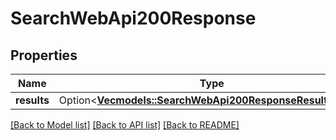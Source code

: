 # SearchWebApi200Response

## Properties

Name | Type | Description | Notes
------------ | ------------- | ------------- | -------------
**results** | Option<[**Vec<models::SearchWebApi200ResponseResultsInner>**](searchWebAPI_200_response_results_inner.md)> |  | [optional]

[[Back to Model list]](../README.md#documentation-for-models) [[Back to API list]](../README.md#documentation-for-api-endpoints) [[Back to README]](../README.md)



